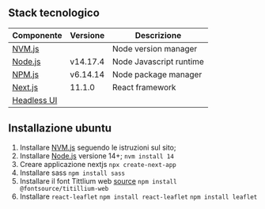 ## Stack tecnologico

| Componente | Versione | Descrizione | 
| ---------- | -------- | ----------- |
| [NVM.js] | | Node version manager |
| [Node.js] | v14.17.4 | Node Javascript runtime |
| [NPM.js] | v6.14.14 | Node package manager |
| [Next.js] | 11.1.0 | React framework |
| [Headless UI] | 

[NVM.js]:https://github.com/nvm-sh
[Node.js]:https://nodejs.org/
[NPM.js]:https://www.npmjs.com/
[Next.js]:https://nextjs.org/
[Headless UI]:https://headlessui.dev/

## Installazione ubuntu

1. Installare [NVM.js] seguendo le istruzioni sul sito;
2. Installare [Node.js] versione 14+;
```nvm install 14```
2. Creare applicazione nextjs
```npx create-next-app```
3. Installare sass
```npm install sass```
4. Installare il font Tittlium web [source]
```npm install @fontsource/titillium-web```
5. Installare `react-leaflet`
```npm install react-leaflet```
```npm install leaflet```

[source]:https://npm.io/package/fontsource-titillium-web